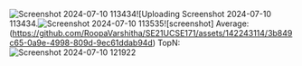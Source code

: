 ![Screenshot 2024-07-10 113434](https://github.com/RoopaVarshitha/SE21UCSE171/assets/142243114/53caa0bb-0ffe-4060-aa6e-55cc3d3e5991)![Uploading Screenshot 2024-07-10 113434.![Screenshot 2024-07-10 113535](https://github.com/RoopaVarshitha/SE21UCSE171/assets/142243114/5e0ec9a5-db59-4bd1-ab9f-d8db9823831e)![screenshot]
Average:
(https://github.com/RoopaVarshitha/SE21UCSE171/assets/142243114/3b849c65-0a9e-4998-809d-9ec61ddab94d)
TopN:
![Screenshot 2024-07-10 121922](https://github.com/RoopaVarshitha/SE21UCSE171/assets/142243114/4ea80b6e-0023-437d-9390-8bd50d23e533)
